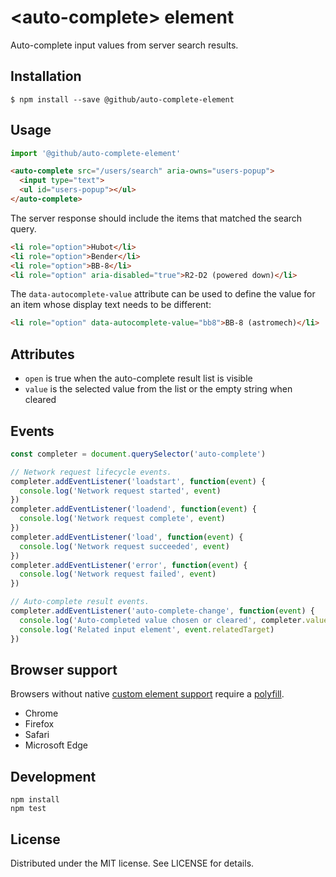 # &lt;auto-complete&gt; element

Auto-complete input values from server search results.

## Installation

```
$ npm install --save @github/auto-complete-element
```

## Usage

```js
import '@github/auto-complete-element'
```

```html
<auto-complete src="/users/search" aria-owns="users-popup">
  <input type="text">
  <ul id="users-popup"></ul>
</auto-complete>
```

The server response should include the items that matched the search query.

```html
<li role="option">Hubot</li>
<li role="option">Bender</li>
<li role="option">BB-8</li>
<li role="option" aria-disabled="true">R2-D2 (powered down)</li>
```

The `data-autocomplete-value` attribute can be used to define the value for an
item whose display text needs to be different:

```html
<li role="option" data-autocomplete-value="bb8">BB-8 (astromech)</li>
```

## Attributes

- `open` is true when the auto-complete result list is visible
- `value` is the selected value from the list or the empty string when cleared

## Events

```js
const completer = document.querySelector('auto-complete')

// Network request lifecycle events.
completer.addEventListener('loadstart', function(event) {
  console.log('Network request started', event)
})
completer.addEventListener('loadend', function(event) {
  console.log('Network request complete', event)
})
completer.addEventListener('load', function(event) {
  console.log('Network request succeeded', event)
})
completer.addEventListener('error', function(event) {
  console.log('Network request failed', event)
})

// Auto-complete result events.
completer.addEventListener('auto-complete-change', function(event) {
  console.log('Auto-completed value chosen or cleared', completer.value)
  console.log('Related input element', event.relatedTarget)
})
```

## Browser support

Browsers without native [custom element support][support] require a [polyfill][].

- Chrome
- Firefox
- Safari
- Microsoft Edge

[support]: https://caniuse.com/#feat=custom-elementsv1
[polyfill]: https://github.com/webcomponents/custom-elements

## Development

```
npm install
npm test
```

## License

Distributed under the MIT license. See LICENSE for details.
